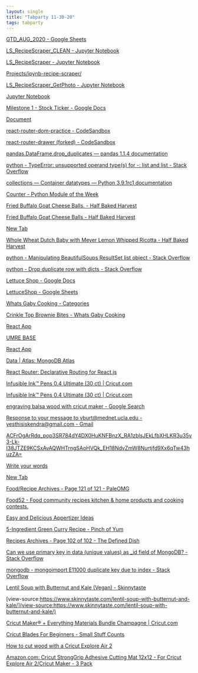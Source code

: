 ```yaml
---
layout: single
title: "Tabparty 11-30-20"
tags: tabparty
---
```




[GTD_AUG_2020 - Google Sheets](https://docs.google.com/spreadsheets/d/1tOUCIvXQmQGXyIgHY_QhOMUStIgug7sSKlQXH_XW66s/edit#gid=0)

[LS_RecipeScraper_CLEAN - Jupyter Notebook](http://localhost:8888/notebooks/Projects/ipynb-recipe-scraper/LS_RecipeScraper_CLEAN.ipynb)

[LS_RecipeScraper - Jupyter Notebook](http://localhost:8888/notebooks/Projects/ipynb-recipe-scraper/LS_RecipeScraper.ipynb)

[Projects/ipynb-recipe-scraper/](http://localhost:8888/tree/Projects/ipynb-recipe-scraper)

[LS_RecipeScraper_GetPhoto - Jupyter Notebook](http://localhost:8888/notebooks/Projects/ipynb-recipe-scraper/LS_RecipeScraper_GetPhoto.ipynb)

[Jupyter Notebook](http://localhost:8888/notebooks/Projects/ipynb-recipe-scraper/PROJECT_RecipeScraper_CLEAN.ipynb#)

[Milestone 1 - Stock Ticker - Google Docs](https://docs.google.com/document/d/1O76ws8azib9Nf6pYlqf_4w8jklBfdRKvh-WwVL1mcmE/edit)

[Document](https://claracaraway.github.io/command-center/)

[react-router-dom-practice - CodeSandbox](https://codesandbox.io/s/react-router-dom-practice-gsyzx?file=/src/Projects.js:0-174)

[react-router-drawer (forked) - CodeSandbox](https://codesandbox.io/s/react-router-drawer-forked-eo9f0?file=/src/Layout.js)

[pandas.DataFrame.drop_duplicates — pandas 1.1.4 documentation](https://pandas.pydata.org/pandas-docs/stable/reference/api/pandas.DataFrame.drop_duplicates.html)

[python - TypeError: unsupported operand type(s) for -: list and list - Stack Overflow](https://stackoverflow.com/questions/26685679/typeerror-unsupported-operand-types-for-list-and-list)

[collections — Container datatypes — Python 3.9.1rc1 documentation](https://docs.python.org/3/library/collections.html#collections.Counter)

[Counter - Python Module of the Week](https://pymotw.com/2/collections/counter.html)

[Fried Buffalo Goat Cheese Balls. - Half Baked Harvest](https://www.halfbakedharvest.com/fried-buffalo-goat-cheese-balls/#bo-recipe)

[Fried Buffalo Goat Cheese Balls - Half Baked Harvest](https://www.halfbakedharvest.com/wprm_print/73923)

[New Tab](chrome://newtab/)

[Whole Wheat Dutch Baby with Meyer Lemon Whipped Ricotta - Half Baked Harvest](https://www.halfbakedharvest.com/wprm_print/73861)

[python - Manipulating BeautifulSoups ResultSet list object - Stack Overflow](https://stackoverflow.com/questions/26457767/manipulating-beautifulsoups-resultset-list-object)

[python - Drop duplicate row with dicts - Stack Overflow](https://stackoverflow.com/questions/31700524/drop-duplicate-row-with-dicts)

[Lettuce Shop - Google Docs](https://docs.google.com/document/d/11HJGgSnPaTXxkNr0GXySP4qJgBtIS4ba7uSXPPxknIg/edit#heading=h.2mcvygr6kyjq)

[LettuceShop - Google Sheets](https://docs.google.com/spreadsheets/d/1D42d556KggQg7Qo4n9RYk0wdb1dIAVc7JrgM6HSWyK0/edit#gid=1345744673)

[Whats Gaby Cooking - Categories](https://whatsgabycooking.com/category/categories/)

[Crinkle Top Brownie Bites - Whats Gaby Cooking](https://whatsgabycooking.com/wprm_print/34664)

[React App](http://localhost:3000/favorites)

[UMRE BASE](http://localhost:3001/)

[React App](http://lettuceshop.herokuapp.com/)

[Data | Atlas: MongoDB Atlas](https://cloud.mongodb.com/v2/5f7b69a19d786a5caa962635#metrics/replicaSet/5f7b6af403b967328ff5a3cb/explorer/lettuce_shop/recipes/find)

[React Router: Declarative Routing for React.js](https://reactrouter.com/web/example/basic)

[Infusible Ink™ Pens 0.4
Ultimate (30 ct) | Cricut.com](https://cricut.com/en_us/essentials/craft-tools/infusible-inktm-pens-0-4-ultimate-30-ct.html)

[Infusible Ink™ Pens 0.4
Ultimate (30 ct) | Cricut.com](https://cricut.com/en_us/essentials/craft-tools/infusible-inktm-pens-0-4-ultimate-30-ct.html)

[engraving balsa wood with cricut maker - Google Search](https://www.google.com/search?rlz=1C5CHFA_enUS905US905&sxsrf=ALeKk03GOw6nhnMxwIHsyrSBiIEa8oP35Q:1606771970512&q=engraving+balsa+wood+with+cricut+maker&sa=X&ved=2ahUKEwjpx6WEnKvtAhWzKH0KHeURDPcQ1QIoAHoECAwQAQ&biw=1920&bih=1058)

[Response to your message to vburt@mednet.ucla.edu - yesthisiskendra@gmail.com - Gmail](https://mail.google.com/mail/u/0/#inbox/FMfcgxwHNgfsTkdsfSxbbJMmdcfrdHpj?projector=1&messagePartId=0.1)

[ACFrOgArRdq_pop3SR784dY4DX0HuKNFBnzX_RA1zblsJEkLfbXHLKR3u35v3-Lk-I38JTZE9KCSxAvAQWHTrngSAoHVQk_EH18NdvZmW8Nurtjfd9Xx6qTw43huzZA=](https://doc-0s-3o-apps-viewer.googleusercontent.com/viewer/secure/pdf/b3bh48k0nhbjs3tt10hmlnu7cdukg5vq/cll46ducp9fnnsbc2tcnqauuum85sjlt/1606789950000/gmail/03214550082503012107/ACFrOgArRdq_pop3SR784dY4DX0HuKNFBnzX_RA1zblsJEkLfbXHLKR3u35v3-Lk-I38JTZE9KCSxAvAQWHTrngSAoHVQk_EH18NdvZmW8Nurtjfd9Xx6qTw43huzZA=?print=true&nonce=q16tonvfm69ui&user=03214550082503012107&hash=02njm7qnjo0n2v1jfu6j8f3dsoufhv5d)

[Write your words](https://750words.com/)

[New Tab](chrome://newtab/)


[Food/Recipe Archives - Page 121 of 121 - PaleOMG](https://paleomg.com/category/food/page/121/)

[Food52 - Food community
recipes
kitchen & home products
and cooking contests.](https://food52.com/users/sign_up?next_url=/recipes/print/84487)

[Easy and Delicious Appertizer Ideas](https://whatsgabycooking.com/category/categories/appetizerssmall-bites/)

[5-Ingredient Green Curry Recipe - Pinch of Yum](https://pinchofyum.com/green-curry/print/39351)

[Recipes Archives - Page 102 of 102 - The Defined Dish](https://thedefineddish.com/category/recipes/page/102/)

[Can we use primary key in data (unique values) as _id field of MongoDB? - Stack Overflow](https://stackoverflow.com/questions/33726071/can-we-use-primary-key-in-data-unique-values-as-id-field-of-mongodb)

[mongodb - mongoimport E11000 duplicate key due to index - Stack Overflow](https://stackoverflow.com/questions/36232547/mongoimport-e11000-duplicate-key-due-to-index)

[Lentil Soup with Butternut and Kale (Vegan) - Skinnytaste](https://www.skinnytaste.com/lentil-soup-with-butternut-and-kale/)

[view-source:https://www.skinnytaste.com/lentil-soup-with-butternut-and-kale/](view-source:https://www.skinnytaste.com/lentil-soup-with-butternut-and-kale/)

[Cricut Maker® + Everything Materials Bundle Champagne | Cricut.com](https://cricut.com/en_us/machines/cricut-maker/cricut-makerr-everything-materials-bundle-champagne.html)

[Cricut Blades For Beginners - Small Stuff Counts](https://smallstuffcounts.com/cricut-blades/)

[How to cut wood with a Cricut Explore Air 2](https://www.charlestoncrafted.com/how-to-cut-wood-with-a-cricut-explore-air-2/)

[Amazon.com: Cricut StrongGrip Adhesive Cutting Mat 12x12 - For Cricut Explore Air 2/Cricut Maker - 3 Pack](https://www.amazon.com/Cricut-StrongGrip-Cutting-12x12-Pack/dp/B079VWJW6D/ref=as_li_ss_tl?dchild=1&keywords=cricut+strong+grip+mat&qid=1586543934&sr=8-2&linkCode=sl1&tag=charlecrafte-20&linkId=94870ad4fecbbfafbc55454e5513b12d&language=en_US)